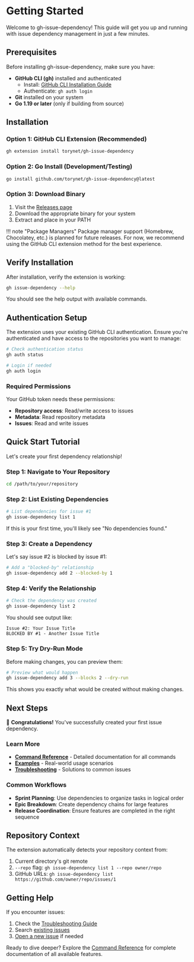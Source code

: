 # Getting Started

Welcome to gh-issue-dependency! This guide will get you up and running with issue dependency management in just a few minutes.

## Prerequisites

Before installing gh-issue-dependency, make sure you have:

- **GitHub CLI (gh)** installed and authenticated
  - Install: [GitHub CLI Installation Guide](https://cli.github.com/manual/installation)
  - Authenticate: `gh auth login`
- **Git** installed on your system
- **Go 1.19 or later** (only if building from source)

## Installation

### Option 1: GitHub CLI Extension (Recommended)

```bash
gh extension install torynet/gh-issue-dependency
```

### Option 2: Go Install (Development/Testing)

```bash
go install github.com/torynet/gh-issue-dependency@latest
```

### Option 3: Download Binary

1. Visit the [Releases page](https://github.com/torynet/gh-issue-dependency/releases)
2. Download the appropriate binary for your system
3. Extract and place in your PATH

!!! note "Package Managers"
    Package manager support (Homebrew, Chocolatey, etc.) is planned for future releases. 
    For now, we recommend using the GitHub CLI extension method for the best experience.

## Verify Installation

After installation, verify the extension is working:

```bash
gh issue-dependency --help
```

You should see the help output with available commands.

## Authentication Setup

The extension uses your existing GitHub CLI authentication. Ensure you're authenticated and have access to the repositories you want to manage:

```bash
# Check authentication status
gh auth status

# Login if needed
gh auth login
```

### Required Permissions

Your GitHub token needs these permissions:
- **Repository access**: Read/write access to issues
- **Metadata**: Read repository metadata
- **Issues**: Read and write issues

## Quick Start Tutorial

Let's create your first dependency relationship!

### Step 1: Navigate to Your Repository

```bash
cd /path/to/your/repository
```

### Step 2: List Existing Dependencies

```bash
# List dependencies for issue #1
gh issue-dependency list 1
```

If this is your first time, you'll likely see "No dependencies found."

### Step 3: Create a Dependency

Let's say issue #2 is blocked by issue #1:

```bash
# Add a "blocked-by" relationship
gh issue-dependency add 2 --blocked-by 1
```

### Step 4: Verify the Relationship

```bash
# Check the dependency was created
gh issue-dependency list 2
```

You should see output like:
```
Issue #2: Your Issue Title
BLOCKED BY #1 - Another Issue Title
```

### Step 5: Try Dry-Run Mode

Before making changes, you can preview them:

```bash
# Preview what would happen
gh issue-dependency add 3 --blocks 2 --dry-run
```

This shows you exactly what would be created without making changes.

## Next Steps

🎉 **Congratulations!** You've successfully created your first issue dependency.

### Learn More

- **[Command Reference](../commands/)** - Detailed documentation for all commands
- **[Examples](../examples/)** - Real-world usage scenarios
- **[Troubleshooting](../troubleshooting/)** - Solutions to common issues

### Common Workflows

- **Sprint Planning**: Use dependencies to organize tasks in logical order
- **Epic Breakdown**: Create dependency chains for large features
- **Release Coordination**: Ensure features are completed in the right sequence

## Repository Context

The extension automatically detects your repository context from:
1. Current directory's git remote
2. `--repo` flag: `gh issue-dependency list 1 --repo owner/repo`
3. GitHub URLs: `gh issue-dependency list https://github.com/owner/repo/issues/1`

## Getting Help

If you encounter issues:
1. Check the [Troubleshooting Guide](../troubleshooting/)
2. Search [existing issues](https://github.com/torynet/gh-issue-dependency/issues)
3. [Open a new issue](https://github.com/torynet/gh-issue-dependency/issues/new) if needed

Ready to dive deeper? Explore the [Command Reference](../commands/) for complete documentation of all available features.